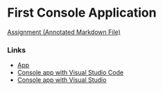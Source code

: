 # First Console Application

[Assignment (Annotated Markdown File)](./Assignment.md)

### Links
- [App](./DemoConsole/DemoConsoleApp/Program.cs)
- [Console app with Visual Studio Code](https://docs.microsoft.com/en-us/dotnet/core/tutorials/with-visual-studio-code)
- [Console app with Visual Studio](https://docs.microsoft.com/en-us/dotnet/core/tutorials/with-visual-studio)